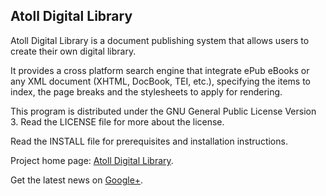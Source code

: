 
## Atoll Digital Library ##

Atoll Digital Library is a document publishing system that allows users to create their own digital library.

It provides a cross platform search engine that integrate ePub eBooks or any XML document (XHTML, DocBook, TEI, etc.), specifying the items to index, the page breaks and the stylesheets to apply for rendering.

This program is distributed under the GNU General Public License Version 3.
Read the LICENSE file for more about the license.

Read the INSTALL file for prerequisites and installation instructions.

Project home page: [Atoll Digital Library](http://atoll-digital-library.org/?language=2).

Get the latest news on [Google+](https://plus.google.com/+Atoll-digital-libraryOrg).
